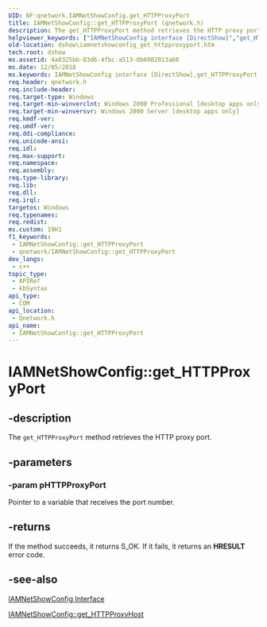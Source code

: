 ```yaml
---
UID: NF:qnetwork.IAMNetShowConfig.get_HTTPProxyPort
title: IAMNetShowConfig::get_HTTPProxyPort (qnetwork.h)
description: The get_HTTPProxyPort method retrieves the HTTP proxy port.
helpviewer_keywords: ["IAMNetShowConfig interface [DirectShow]","get_HTTPProxyPort method","IAMNetShowConfig.get_HTTPProxyPort","IAMNetShowConfig::get_HTTPProxyPort","IAMNetShowConfigget_HTTPProxyPort","dshow.iamnetshowconfig_get_httpproxyport","get_HTTPProxyPort","get_HTTPProxyPort method [DirectShow]","get_HTTPProxyPort method [DirectShow]","IAMNetShowConfig interface","qnetwork/IAMNetShowConfig::get_HTTPProxyPort"]
old-location: dshow\iamnetshowconfig_get_httpproxyport.htm
tech.root: dshow
ms.assetid: 4a0325bb-83d6-4fbc-a513-0b6002013a60
ms.date: 12/05/2018
ms.keywords: IAMNetShowConfig interface [DirectShow],get_HTTPProxyPort method, IAMNetShowConfig.get_HTTPProxyPort, IAMNetShowConfig::get_HTTPProxyPort, IAMNetShowConfigget_HTTPProxyPort, dshow.iamnetshowconfig_get_httpproxyport, get_HTTPProxyPort, get_HTTPProxyPort method [DirectShow], get_HTTPProxyPort method [DirectShow],IAMNetShowConfig interface, qnetwork/IAMNetShowConfig::get_HTTPProxyPort
req.header: qnetwork.h
req.include-header: 
req.target-type: Windows
req.target-min-winverclnt: Windows 2000 Professional [desktop apps only]
req.target-min-winversvr: Windows 2000 Server [desktop apps only]
req.kmdf-ver: 
req.umdf-ver: 
req.ddi-compliance: 
req.unicode-ansi: 
req.idl: 
req.max-support: 
req.namespace: 
req.assembly: 
req.type-library: 
req.lib: 
req.dll: 
req.irql: 
targetos: Windows
req.typenames: 
req.redist: 
ms.custom: 19H1
f1_keywords:
 - IAMNetShowConfig::get_HTTPProxyPort
 - qnetwork/IAMNetShowConfig::get_HTTPProxyPort
dev_langs:
 - c++
topic_type:
 - APIRef
 - kbSyntax
api_type:
 - COM
api_location:
 - Qnetwork.h
api_name:
 - IAMNetShowConfig::get_HTTPProxyPort
---
```


# IAMNetShowConfig::get_HTTPProxyPort


## -description

The <code>get_HTTPProxyPort</code> method retrieves the HTTP proxy port.

## -parameters

### -param pHTTPProxyPort

Pointer to a variable that receives the port number.

## -returns

If the method succeeds, it returns S_OK. If it fails, it returns an <b>HRESULT</b> error code.

## -see-also

<a href="/windows/desktop/api/qnetwork/nn-qnetwork-iamnetshowconfig">IAMNetShowConfig Interface</a>



<a href="/windows/desktop/api/qnetwork/nf-qnetwork-iamnetshowconfig-get_httpproxyhost">IAMNetShowConfig::get_HTTPProxyHost</a>

